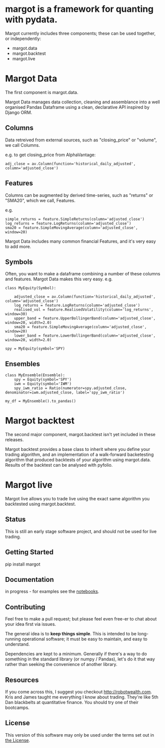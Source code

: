 # margot is a framework for quanting with pydata.

Margot currently includes three components; these can be used together, or independently:

- margot.data
- margot.backtest
- margot.live

# Margot Data

The first component is margot.data.

Margot Data manages data collection, cleaning and assemblance into a well organised 
Pandas Dataframe using a clean, declarative API inspired by Django ORM.

## Columns

Data retreived from external sources, such as "closing_price" or "volume", we call Columns.

e.g. to get closing_price from AlphaVantage:

    adj_close = av.Column(function='historical_daily_adjusted', column='adjusted_close')

## Features

Columns can be augmented by derived time-series, such as "returns" or "SMA20", which we call, Features.

e.g.

    simple_returns = feature.SimpleReturns(column='adjusted_close')
    log_returns = feature.LogReturns(column='adjusted_close')
    sma20 = feature.SimpleMovingAverage(column='adjusted_close', window=20)

Margot Data includes many common financial Features, and it's very easy to add more.

## Symbols

Often, you want to make a dataframe combining a number of these columns and features. Margot Data
makes this very easy. e.g.

    class MyEquity(Symbol):

        adjusted_close = av.Column(function='historical_daily_adjusted', column='adjusted_close')
        log_returns = feature.LogReturns(column='adjusted_close')
        realised_vol = feature.RealisedVolatility(column='log_returns', window=30)
        upper_band = feature.UpperBollingerBand(column='adjusted_close', window=20, width=2.0)
        sma20 = feature.SimpleMovingAverage(column='adjusted_close', window=20)
        lower_band = feature.LowerBollingerBand(column='adjusted_close', window=20, width=2.0)

    spy = MyEquity(symbol='SPY)

## Ensembles

    class MyEnsemble(Ensemble):
        spy = Equity(symbol='SPY')
        iwm = Equity(symbol='IWM')
        spy_iwm_ratio = Ratio(numerator=spy.adjusted_close, denominator=iwm.adjusted_close, label='spy_iwm_ratio')

    my_df = MyEnsemble().to_pandas() 

# Margot backtest

The second major component, margot.backtest isn't yet included in these releases.

Margot backtest provides a base class to inherit where you define your trading algorithm, and an
implementation of a walk-forward backetesting algorithm that produced backtests of your algorithm 
using margot.data. Results of the backtest can be analysed with pyfolio.

# Margot live

Margot live allows you to trade live using the exact same algorithm you backtested using margot.backtest.


## Status
This is still an early stage software project, and should not be used for live trading.

## Getting Started

pip install margot

## Documentation

in progress - for examples see the [notebooks](https://github.com/atkinson/margot/blob/master/notebooks/margot.ipynb).

## Contributing

Feel free to make a pull request; but please feel even free-er to chat about your idea first via issues.

The general idea is to **keep things simple**. This is intended to be long-running operational software; it must be easy to maintain, and easy to understand.

Dependencies are kept to a minimum. Generally if there's a way to do something in the standard library (or numpy / Pandas), let's do it that way rather than seeking the convenience of another library. 

## Resources 

If you come across this, I suggest you checkout http://robotwealth.com. Kris and James taught me everything I know about trading. They're like 5th Dan blackbelts at quantitative finance. You should try one of their bootcamps.

## License
This version of this software may only be used under the terms set out in [the License](License.txt).

